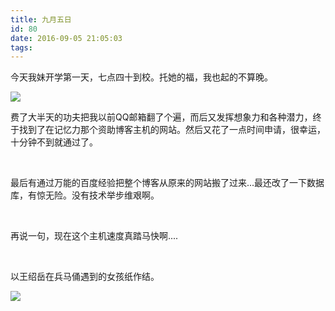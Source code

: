 ```yaml
---
title: 九月五日
id: 80
date: 2016-09-05 21:05:03
tags:
---
```


今天我妹开学第一天，七点四十到校。托她的福，我也起的不算晚。

![](http://eremite-1252628011.cossh.myqcloud.com/wp-content/uploads/2016/09/277660920160830233024060_640.jpg)

费了大半天的功夫把我以前QQ邮箱翻了个遍，而后又发挥想象力和各种潜力，终于找到了在记忆力那个资助博客主机的网站。然后又花了一点时间申请，很幸运，十分钟不到就通过了。

&nbsp;

最后有通过万能的百度经验把整个博客从原来的网站搬了过来...最还改了一下数据库，有惊无险。没有技术举步维艰啊。

&nbsp;

再说一句，现在这个主机速度真踏马快啊....

&nbsp;

以王绍岳在兵马俑遇到的女孩纸作结。

![](http://eremite-1252628011.cossh.myqcloud.com/wp-content/uploads/2016/09/1181507dbaec1f15.jpg)